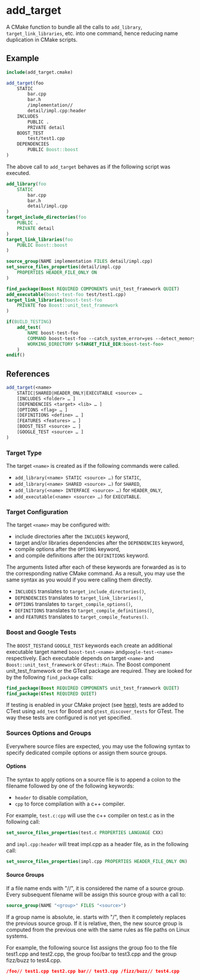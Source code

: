 # add_target

A CMake function to bundle all the calls to `add_library`, `target_link_libraries`, etc. into one command, hence reducing name duplication in CMake scripts.

## Example

```cmake
include(add_target.cmake)

add_target(foo
	STATIC
		bar.cpp
		bar.h
		/implementation//
		detail/impl.cpp:header
	INCLUDES
		PUBLIC .
		PRIVATE detail
	BOOST_TEST
		test/test1.cpp
	DEPENDENCIES
		PUBLIC Boost::boost
)
```

The above call to `add_target` behaves as if the following script was executed.

```cmake
add_library(foo
	STATIC
		bar.cpp
		bar.h
		detail/impl.cpp
)
target_include_directories(foo
	PUBLIC .
	PRIVATE detail
)
target_link_libraries(foo
	PUBLIC Boost::boost
)

source_group(NAME implementation FILES detail/impl.cpp)
set_source_files_properties(detail/impl.cpp
	PROPERTIES HEADER_FILE_ONLY ON
)

find_package(Boost REQUIRED COMPONENTS unit_test_framework QUIET)
add_executable(boost-test-foo test/test1.cpp)
target_link_libraries(boost-test-foo
	PRIVATE foo Boost::unit_test_framework
)

if(BUILD_TESTING)
	add_test(
		NAME boost-test-foo
		COMMAND boost-test-foo --catch_system_error=yes --detect_memory_leaks --logger=JUNIT,all,junit_${test_name}.xml
		WORKING_DIRECTORY $<TARGET_FILE_DIR:boost-test-foo>
	)
endif()
```

## References

```cmake
add_target(<name>
	STATIC|SHARED|HEADER_ONLY|EXECUTABLE <source> …
	[INCLUDES <folder> … ]
	[DEPENDENCIES <target> <lib> … ]
	[OPTIONS <flag> … ]
	[DEFINITIONS <define> … ]
	[FEATURES <features> … ]
	[BOOST_TEST <source> … ]
	[GOOGLE_TEST <source> … ]
)
```

### Target Type

The target `<name>` is created as if the following commands were called.

- `add_library(<name> STATIC <source> …)` for `STATIC`,
- `add_library(<name> SHARED <source> …)` for `SHARED`,
- `add_library(<name> INTERFACE <source> …)` for `HEADER_ONLY`,
- `add_executable(<name> <source> …)` for `EXECUTABLE`.

### Target Configuration

The target `<name>` may be configured with:

- include directories after the `INCLUDES` keyword,
- target and/or libraries dependencies after the `DEPENDENCIES` keyword,
- compile options after the `OPTIONS` keyword,
- and compile definitions after the `DEFINITIONS` keyword.

The arguments listed after each of these keywords are forwarded as is to the corresponding native CMake command. As a result, you may use the same syntax as you would if you were calling them directly.

- `INCLUDES` translates to `target_include_directories()`,
- `DEPENDENCIES` translates to `target_link_libraries()`,
- `OPTIONS` translates to `target_compile_options()`,
- `DEFINITIONS` translates to `target_compile_definitions()`,
- and `FEATURES` translates to `target_compile_features()`.

### Boost and Google Tests

The `BOOST_TEST`and `GOOGLE_TEST` keywords each create an additional executable target named `boost-test-<name>` and`google-test-<name>`  respectively. Each executable depends on target `<name>` and `Boost::unit_test_framework` or `GTest::Main`. The Boost component unit_test_framework or the GTest package are required. They are looked for by the following `find_package` calls:

```cmake
find_package(Boost REQUIRED COMPONENTS unit_test_framework QUIET)
find_package(GTest REQUIRED QUIET)
```

If testing is enabled in your CMake project (see [here](https://cmake.org/cmake/help/latest/command/enable_testing.html)), tests are added to CTest using `add_test` for Boost and `gtest_discover_tests` for GTest. The way these tests are configured is not yet specified.

### Sources Options and Groups

Everywhere source files are expected, you may use the following syntax to specify dedicated compile options or assign them source groups.

#### Options

The syntax to apply options on a source file is to append a colon to the filename followed by one of the following keywords:

- `header` to disable compilation,
- `cpp` to force compilation with a c++ compiler.

For example, `test.c:cpp` will use the c++ compiler on test.c as in the following call:

```cmake
set_source_files_properties(test.c PROPERTIES LANGUAGE CXX)
```

and `impl.cpp:header` will treat impl.cpp as a header file, as in the following call:

```cmake
set_source_files_properties(impl.cpp PROPERTIES HEADER_FILE_ONLY ON)
```

#### Source Groups

If a file name ends with "//", it is considered the name of a source group. Every subsequent filename will be assign this source group with a call to:

```cmake
source_group(NAME "<group>" FILES "<source>")
```

If a group name is absolute, ie. starts with "/", then it completely replaces the previous source group. If it is relative, then, the new source group is computed from the previous one with the same rules as file paths on Linux systems.

For example, the following source list assigns the group foo to the file test1.cpp and test2.cpp, the group foo/bar to test3.cpp and the group fizz/buzz to test4.cpp.

```cmake
/foo// test1.cpp test2.cpp bar// test3.cpp /fizz/buzz// test4.cpp
```

